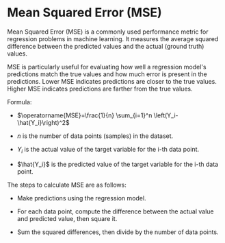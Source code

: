 # Mean Squared Error (MSE)

Mean Squared Error (MSE) is a commonly used performance metric for regression problems in machine learning. It measures the average squared difference between the predicted values and the actual (ground truth) values. 

MSE is particularly useful for evaluating how well a regression model's predictions match the true values and how much error is present in the predictions. Lower MSE indicates predictions are closer to the true values. Higher MSE indicates predictions are farther from the true values.

Formula: 

* $\operatorname{MSE}=\frac{1}{n} \sum_{i=1}^n \left(Y_i-\hat{Y_i}\right)^2$

* $n$ is the number of data points (samples) in the dataset.

* $Y_i$ is the actual value of the target variable for the i-th data point.

* $\hat{Y_i}$ is the predicted value of the target variable for the i-th data point.

The steps to calculate MSE are as follows:

* Make predictions using the regression model.

* For each data point, compute the difference between the actual value and predicted value, then square it.

* Sum the squared differences, then divide by the number of data points.
